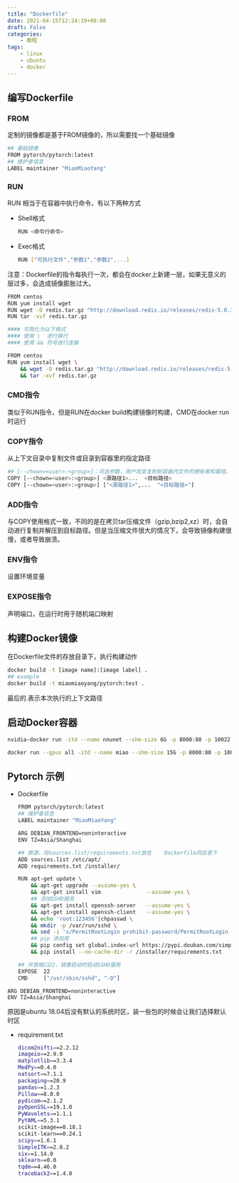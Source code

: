 ```yaml
---
title: "Dockerfile"
date: 2021-04-15T12:24:19+08:00
draft: False
categories:
    - 教程
tags:
    - linux
    - ubuntu
    - docker
---
```


## 编写Dockerfile

### FROM

定制的镜像都是基于FROM镜像的，所以需要找一个基础镜像

```bash
## 基础镜像
FROM pytorch/pytorch:latest
## 维护者信息
LABEL maintainer "MiaoMiaoYang"
```

### RUN

RUN 相当于在容器中执行命令，有以下两种方式

- Shell格式
    ```bash
    RUN <命令行命令>
    ```

- Exec格式
    ```bash
    RUN ["可执行文件","参数1","参数2",...]
    ```

注意：Dockerfile的指令每执行一次，都会在docker上新建一层，如果无意义的层过多，会造成镜像膨胀过大。

```bash
FROM centos
RUN yum install wget
RUN wget -O redis.tar.gz "http://download.redis.io/releases/redis-5.0.3.tar.gz"
RUN tar -xvf redis.tar.gz

#### 可简化为以下格式
#### 使用 \  进行换行
#### 使用 && 符号进行连接

FROM centos
RUN yum install wget \
    && wget -O redis.tar.gz "http://download.redis.io/releases/redis-5.0.3.tar.gz" \
    && tar -xvf redis.tar.gz
```

### CMD指令

类似于RUN指令，但是RUN在docker build构建镜像时构建，CMD在docker run时运行

### COPY指令

从上下文目录中复制文件或目录到容器里的指定路径

```bash
## [--chown=<user>:<group>]：可选参数，用户改变复制到容器内文件的拥有者和属组。
COPY [--chown=<user>:<group>] <源路径1>...  <目标路径>
COPY [--chown=<user>:<group>] ["<源路径1>",...  "<目标路径>"]
```

### ADD指令

与COPY使用格式一致，不同的是在拷贝tar压缩文件（gzip,bzip2,xz）时，会自动进行复制并解压到目标路径。但是当压缩文件很大的情况下，会导致镜像构建很慢，或者导致崩溃。

### ENV指令

设置环境变量

### EXPOSE指令

声明端口，在运行时用于随机端口映射

## 构建Docker镜像

在Dockerfile文件的存放目录下，执行构建动作
```bash
docker build -t [image name]:[image label] .
## example
docker build -t miaomiaoyang/pytorch:test .
```
最后的.表示本次执行的上下文路径

## 启动Docker容器

```bash 
nvidia-docker run -itd --name nnunet --shm-size 6G -p 8000:80 -p 10022:22 -p 5000:5000 -v /home/MiaoMiaoYang:/MiaoMiaoYang miaomiaoyang/pytorch:test /bin/bash
```

```bash 
docker run --gpus all -itd --name miao --shm-size 15G -p 8000:80 -p 10022:22 -p 5000:5000 -v ~/MiaoMiaoYang:/MiaoMiaoYang miaomiaoyang/pytorch:medical /bin/bash
```


## Pytorch 示例

- Dockerfile
    ```bash
    FROM pytorch/pytorch:latest
    ## 维护者信息
    LABEL maintainer "MiaoMiaoYang"

    ARG DEBIAN_FRONTEND=noninteractive
    ENV TZ=Asia/Shanghai

    ## 换源，将sources.list/requirements.txt放在    Dockerfile同目录下
    ADD sources.list /etc/apt/
    ADD requirements.txt /installer/

    RUN apt-get update \
        && apt-get upgrade --assume-yes \
        && apt-get install vim              --assume-yes \ 
        ## 添加SSHD服务
        && apt-get install openssh-server   --assume-yes \ 
        && apt-get install openssh-client   --assume-yes \
        && echo 'root:123456'|chpasswd \
        && mkdir -p /var/run/sshd \
        && sed -i 's/PermitRootLogin prohibit-password/PermitRootLogin yes/g' /etc/ssh/sshd_config \
        ## pip 添加库
        && pip config set global.index-url https://pypi.douban.com/simple/ \
        && pip install --no-cache-dir -r /installer/requirements.txt

    ## 开放端口22，镜像启动时启动SSHD服务
    EXPOSE  22
    CMD     ["/usr/sbin/sshd", "-D"]
    ```

```
ARG DEBIAN_FRONTEND=noninteractive
ENV TZ=Asia/Shanghai
```
原因是ubuntu 18.04后没有默认的系统时区，装一些包的时候会让我们选择默认时区

- requirement.txt
    ```bash
    dicom2nifti==2.2.12
    imageio==2.9.0
    matplotlib==3.3.4
    MedPy==0.4.0
    natsort==7.1.1
    packaging==20.9
    pandas==1.2.3
    Pillow==8.0.0
    pydicom==2.1.2
    pyOpenSSL==19.1.0
    PyWavelets==1.1.1
    PyYAML==5.3.1
    scikit-image==0.18.1
    scikit-learn==0.24.1
    scipy==1.6.1
    SimpleITK==2.0.2
    six==1.14.0
    sklearn==0.0
    tqdm==4.46.0
    traceback2==1.4.0
    ```




